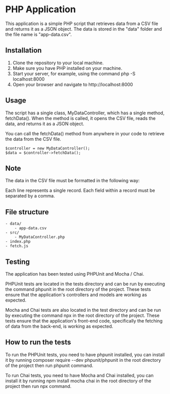 # PHP Application

This application is a simple PHP script that retrieves data from a CSV file and returns it as a JSON object. The data is stored in the "data" folder and the file name is "app-data.csv".

## Installation
1. Clone the repository to your local machine.
2. Make sure you have PHP installed on your machine.
3. Start your server, for example, using the command php -S localhost:8000
4. Open your browser and navigate to http://localhost:8000

## Usage
The script has a single class, MyDataController, which has a single method, fetchData(). When the method is called, it opens the CSV file, reads the data, and returns it as a JSON object.

You can call the fetchData() method from anywhere in your code to retrieve the data from the CSV file.
```
$controller = new MyDataController();
$data = $controller->fetchData();
```
## Note
The data in the CSV file must be formatted in the following way:

Each line represents a single record.
Each field within a record must be separated by a comma.

## File structure
```
- data/
    - app-data.csv
- src/
    - MyDataController.php
- index.php
- fetch.js
```

## Testing

The application has been tested using PHPUnit and Mocha / Chai.

PHPUnit tests are located in the tests directory and can be run by executing the command phpunit in the root directory of the project. These tests ensure that the application's controllers and models are working as expected.

Mocha and Chai tests are also located in the test directory and can be run by executing the command npx in the root directory of the project. These tests ensure that the application's front-end code, specifically the fetching of data from the back-end, is working as expected.

## How to run the tests

To run the PHPUnit tests, you need to have phpunit installed, you can install it by running composer require --dev phpunit/phpunit in the root directory of the project then run phpunit command.

To run Chai tests, you need to have Mocha and Chai installed, you can install it by running npm install mocha chai in the root directory of the project then run npx command.
